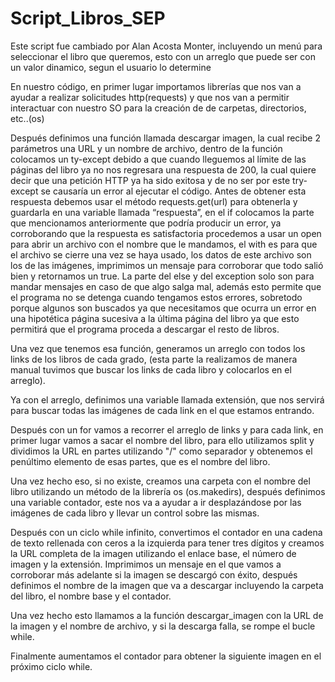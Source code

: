 # Script_Libros_SEP
Este script fue cambiado por Alan Acosta Monter, incluyendo un menú para seleccionar el libro que queremos, esto con un arreglo que puede ser con un valor dinamico, segun el usuario lo determine

En nuestro código, en primer lugar importamos librerías que nos van a ayudar a realizar solicitudes http(requests) y que nos van a permitir interactuar con nuestro SO para la creación de de carpetas, directorios, etc..(os)

Después definimos una función llamada descargar imagen, la cual recibe 2 parámetros una URL y un nombre de archivo, dentro de la función colocamos un ty-except debido a que cuando lleguemos al límite de las páginas del libro ya no nos regresara una respuesta de 200, la cual quiere decir que una petición HTTP ya ha sido exitosa y de no ser por este try-except se causaría un error al ejecutar el código. Antes de obtener esta respuesta debemos usar el método requests.get(url) para obtenerla y guardarla en una variable llamada “respuesta”, en el if colocamos la parte que mencionamos anteriormente que podría producir un error, ya corroborando que la respuesta es satisfactoria procedemos a usar un open para abrir un archivo con el nombre que le mandamos, el with es para que el archivo se cierre una vez se haya usado, los datos de este archivo son los de las imágenes, imprimimos un mensaje para corroborar que todo salió bien y retornamos un true. La parte del else y del exception solo son para mandar mensajes en caso de que algo salga mal, además esto permite que el programa no se detenga cuando tengamos estos errores, sobretodo porque algunos son buscados ya que necesitamos que ocurra un error en una hipotética página sucesiva a la última página del libro ya que esto permitirá que el programa proceda a descargar el resto de libros.

Una vez que tenemos esa función, generamos un arreglo con todos los links de los libros de cada grado, (esta parte la realizamos de manera manual tuvimos que buscar los links de cada libro y colocarlos en el arreglo).

Ya con el arreglo, definimos una variable llamada extensión, que nos servirá para buscar todas las imágenes de cada link en el que estamos entrando.

Después con un for vamos a recorrer el arreglo de links y para cada link, en primer lugar vamos a sacar el nombre del libro, para ello utilizamos split y dividimos la URL en partes utilizando "/" como separador y obtenemos el penúltimo elemento de esas partes, que es el nombre del libro.

Una vez hecho eso, si no existe, creamos una carpeta con el nombre del libro utilizando un método de la librería os (os.makedirs), después definimos una variable contador, este nos va a ayudar a ir desplazándose por las imágenes de cada libro y llevar un control sobre las mismas. 

Después con un ciclo while infinito, convertimos el contador en una cadena de texto rellenada con ceros a la izquierda para tener tres dígitos y creamos la URL completa de la imagen utilizando el enlace base, el número de imagen y la extensión.
Imprimimos un mensaje en el que vamos a corroborar más adelante si la imagen se descargó con éxito, después definimos el nombre de la imagen que va a descargar incluyendo la carpeta del libro, el nombre base y el contador.
 
Una vez hecho esto llamamos a la función descargar_imagen con la URL de la imagen y el nombre de archivo, y si la descarga falla, se rompe el bucle while.

Finalmente aumentamos el contador para obtener la siguiente imagen en el próximo ciclo while. 
